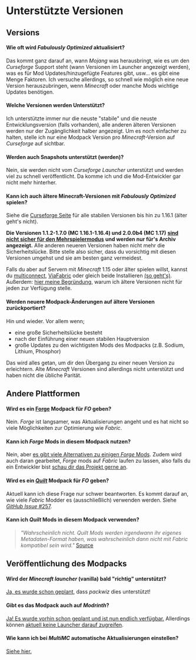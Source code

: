 # Unterstützte Versionen

## Versions

#### Wie oft wird *Fabulously Optimized* aktualisiert?

Das kommt ganz darauf an, wann *Mojang* was herausbringt, wie es um den *Curseforge* Support steht (wann Versionen im Launcher angezeigt werden), was es für Mod Updates/hinzugefügte Features gibt, usw... es gibt eine Menge Faktoren. Ich versuche allerdings, so schnell wie möglich eine neue Version herauszubringen, wenn *Minecraft* oder manche Mods wichtige Updates benötigen.

#### Welche Versionen werden Unterstützt?

Ich unterstützte immer nur die neuste "stabile" und die neuste Entwicklungsversion (falls vorhanden), alle anderen älteren Versionen werden nur der Zugänglichkeit halber angezeigt. Um es noch einfacher zu halten, stelle ich nur eine Modpack Version pro *Minecraft*-Version auf *Curseforge* auf sichtbar.

#### Werden auch Snapshots unterstützt (werden)?

Nein, sie werden nicht vom *Curseforge Launcher* unterstützt und werden viel zu schnell veröffentlicht. Da komme ich und die Mod-Entwickler gar nicht mehr hinterher.

#### Kann ich auch ältere Minecraft-Versionen mit *Fabulously Optimized* spielen?

Siehe die [Curseforge Seite](https://www.curseforge.com/minecraft/modpacks/fabulously-optimized/files) für alle stabilen Versionen bis hin zu 1.16.1 (älter geht's nicht).

**Die Versionen 1.1.2-1.7.0 (MC 1.16.1-1.16.4) und 2.0.0b4 (MC 1.17)** [**sind nicht sicher für den Mehrspielermodus**](https://www.minecraft.net/en-us/article/important-message--security-vulnerability-java-edition) **und werden nur für's Archiv angezeigt.** Alle anderen neueren Versionen haben nicht mehr die Sicherheitslücke. Bitte stelle also sicher, dass du vorsichtig mit diesen Versionen umgehst und sie am besten ganz vermeidest.

Falls du aber auf Servern mit *Minecraft* 1.15 oder älter spielen willst, kannst du [multiconnect](https://www.curseforge.com/minecraft/mc-mods/multiconnect), [ViaFabric](https://www.curseforge.com/minecraft/mc-mods/viafabric) oder gleich beide Installieren [(so geht's)](mods-hinzufuegen.md). Außerdem: [hier meine Begründung](https://github.com/Fabulously-Optimized/fabulously-optimized/issues/15#issuecomment-786175477), warum ich ältere Versionen nicht für jeden zur Verfügung stelle.

#### Werden neuere Modpack-Änderungen auf ältere Versionen zurückportiert?

Hin und wieder. Vor allem wenn;

* eine große Sicherheitslücke besteht
* nach der Einführung einer neuen stabilen Hauptversion
* große Updates zu den wichtigsten Mods des Modpacks (z.B. Sodium, Lithium, Phosphor)

Das wird alles getan, um dir den Übergang zu einer neuen Version zu erleichtern. Alte *Minecraft* Versionen sind allerdings nicht unterstützt und haben nicht die übliche Parität.

## Andere Plattformen

#### Wird es ein [Forge](https://files.minecraftforge.net) Modpack für *FO* geben?

Nein. *Forge* ist langsamer, was Aktualisierungen angeht und es hat nicht so viele Möglichkeiten zur Optimierung wie *Fabric*.

#### Kann ich *Forge* Mods in diesem Modpack nutzen?

Nein, aber [es gibt viele Alternativen zu einigen *Forge* Mods](https://gist.github.com/TrueCP6/4853f15015b210fd3b1e210e9e485f83). Zudem wird auch daran gearbeitet, *Forge* mods auf *Fabric* laufen zu lassen, also falls du ein Entwickler bist [schau dir das Projekt gerne an](https://patchworkmc.net).

#### Wird es ein [*Quilt*](https://quiltmc.org) Modpack für *FO* geben?

Aktuell kann ich diese Frage nur schwer beantworten. Es kommt darauf an, wie viele *Fabric* Modder es (ausschließlich) verwenden werden. Siehe [*GitHub Issue* #257](https://github.com/Fabulously-Optimized/fabulously-optimized/issues/257).

#### Kann ich *Quilt* Mods in diesem Modpack verwenden?

> *"Wahrscheinlich nicht. Quilt Mods werden irgendwann ihr eigenes Metadaten-Format haben, was wahrscheinlich dann nicht mit Fabric kompatibel sein wird."*
[Source](https://quiltmc.org/faq/)

## Veröffentlichung des Modpacks

#### Wird der *Minecraft launcher* (vanilla) bald "richtig" unterstützt?

[Ja, es wurde schon geplant](https://github.com/Fabulously-Optimized/fabulously-optimized/issues/110), dass *packwiz* dies unterstützt!

#### Gibt es das Modpack auch auf *Modrinth*?

[Ja! Es wurde vorhin schon geplant und ist nun endlich verfügbar.](https://modrinth.com/modpack/fabulously-optimized) Allerdings können [aktuell keine Launcher darauf zugreifen](https://github.com/Fabulously-Optimized/fabulously-optimized/issues/63).

#### Wie kann ich bei *MultiMC* automatische Aktualisierungen einstellen?

[Siehe hier.](multimc-auto-updates.md)
